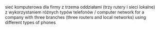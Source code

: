 sieć komputerowa dla firmy z trzema oddziałami (trzy rutery i sieci lokalne) z wykorzystaniem różnych typów telefonów / computer network for a company with three branches (three routers and local networks) using different types of phones
